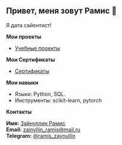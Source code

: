 ## Привет, меня зовут Рамис 👋

 Я дата сайентист! 

__Мои проекты__
- [Учебные проекты](https://github.com/ramisz)

__Мои Сертификаты__
- [Сертификаты](https://github.com/ramisz/cert)


__Мои навыки__
- Языки: Python, SQL.
- Инструменты: scikit-learn, pytorch


__Контакты__

**Имя:** [Зайнуллин Рамис](https://github.com/ramisz)  
**Email:** [zainyllin_ramis@mail.ru](mailto:zainyllin_ramis@mail.ru)  
**Telegram:** [@ramis_zaynullin](https://t.me/ramis_zaynullin) 

